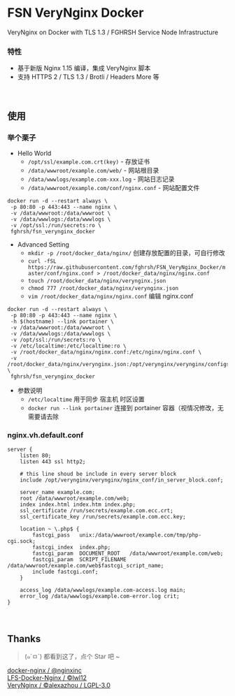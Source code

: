 # FSN VeryNginx Docker
VeryNginx on Docker with TLS 1.3 / FGHRSH Service Node Infrastructure

### 特性

- 基于新版 Nginx 1.15 编译，集成 VeryNginx 脚本
- 支持 HTTPS 2 / TLS 1.3 / Brotli / Headers More 等

　
## 使用

### 举个栗子

- Hello World
  - `/opt/ssl/example.com.crt(key)` - 存放证书
  - `/data/wwwroot/example.com/web/` - 网站根目录
  - `/data/wwwlogs/example.com-xxx.log` - 网站日志记录
  - `/data/wwwroot/example.com/conf/nginx.conf` - 网站配置文件

```shell
docker run -d --restart always \
 -p 80:80 -p 443:443 --name nginx \
 -v /data/wwwroot:/data/wwwroot \
 -v /data/wwwlogs:/data/wwwlogs \
 -v /opt/ssl:/run/secrets:ro \
 fghrsh/fsn_verynginx_docker
 ```

- Advanced Setting
  - `mkdir -p /root/docker_data/nginx/` 创建存放配置的目录，可自行修改
  - `curl -fSL https://raw.githubusercontent.com/fghrsh/FSN_VeryNginx_Docker/master/conf/nginx.conf > /root/docker_data/nginx/nginx.conf`
  - `touch /root/docker_data/nginx/verynginx.json`
  - `chmod 777 /root/docker_data/nginx/verynginx.json`
  - `vim /root/docker_data/nginx/nginx.conf` 编辑 nginx.conf

```shell
docker run -d --restart always \
 -p 80:80 -p 443:443 --name nginx \
 -h $(hostname) --link portainer \
 -v /data/wwwroot:/data/wwwroot \
 -v /data/wwwlogs:/data/wwwlogs \
 -v /opt/ssl:/run/secrets:ro \
 -v /etc/localtime:/etc/localtime:ro \
 -v /root/docker_data/nginx/nginx.conf:/etc/nginx/nginx.conf \
 -v /root/docker_data/nginx/verynginx.json:/opt/verynginx/verynginx/configs/config.json \
 fghrsh/fsn_verynginx_docker
 ```
 
 - 参数说明
   - `/etc/localtime` 用于同步 宿主机 时区设置
   - `docker run --link portainer` 连接到 portainer 容器（视情况修改，无需要请去除

### nginx.vh.default.conf

```
server {
    listen 80;
    listen 443 ssl http2;
    
    # this line shoud be include in every server block
    include /opt/verynginx/verynginx/nginx_conf/in_server_block.conf;
    
    server_name example.com;
    root /data/wwwroot/example.com/web;
    index index.html index.htm index.php;
    ssl_certificate /run/secrets/example.com.ecc.crt;
    ssl_certificate_key /run/secrets/example.com.ecc.key;
    
    location ~ \.php$ {
        fastcgi_pass   unix:/data/wwwroot/example.com/tmp/php-cgi.sock;
        fastcgi_index  index.php;
        fastcgi_param  DOCUMENT_ROOT   /data/wwwroot/example.com/web;
        fastcgi_param  SCRIPT_FILENAME /data/wwwroot/example.com/web$fastcgi_script_name;
        include fastcgi.conf;
    }
    
    access_log /data/wwwlogs/example.com-access.log main;
    error_log /data/wwwlogs/example.com-error.log crit;
}
```

　
## Thanks
> (๑´ㅁ`) 都看到这了，点个 Star 吧 ~

[docker-nginx / @nginxinc][1]  
[LFS-Docker-Nginx / ©lwl12][2]  
[VeryNginx / ©alexazhou / LGPL-3.0][3]  

  [1]: https://github.com/nginxinc/docker-nginx "Official NGINX Dockerfiles"
  [2]: https://github.com/lwl12/LFS-Docker-Nginx "LWL Gen3 Server Infrastructure - Nginx"
  [3]: https://github.com/alexazhou/VeryNginx/ "VeryNginx is a very powerful and friendly nginx."
